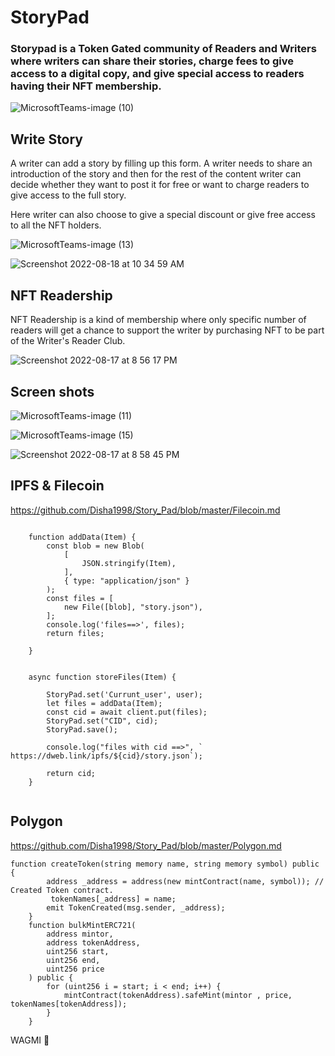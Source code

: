 # StoryPad

 ### Storypad is a Token Gated community of Readers and Writers where writers can share their stories, charge fees to give access to a digital copy, and give special access to readers having their NFT membership.
 
 

![MicrosoftTeams-image (10)](https://user-images.githubusercontent.com/69969675/185176948-94696ba7-f5aa-468c-a2a3-8f1e81b71267.png)


## Write Story

A writer can add a story by filling up this form. A writer needs to share an introduction of the story and then for the rest of the content writer can decide whether they want to post it for free or want to charge readers to give access to the full story.

Here writer can also choose to give a special discount or give free access to all the NFT holders.


![MicrosoftTeams-image (13)](https://user-images.githubusercontent.com/69969675/185178807-3678781a-0cde-4b25-a38f-a981eefa2ec8.png)


![Screenshot 2022-08-18 at 10 34 59 AM](https://user-images.githubusercontent.com/69969675/185301178-f2e551f8-948b-4079-95ee-10ad92165bc8.png)



## NFT Readership

NFT Readership is a kind of membership where only specific number of readers will get a chance to support the writer by purchasing NFT to be part of the Writer's Reader Club.

![Screenshot 2022-08-17 at 8 56 17 PM](https://user-images.githubusercontent.com/69969675/185179514-0f260cbc-b274-4fb7-940b-7881b8252a82.png)




## Screen shots


![MicrosoftTeams-image (11)](https://user-images.githubusercontent.com/69969675/185179850-57552f27-1552-408b-95a0-2eef897e0f8a.png)


![MicrosoftTeams-image (15)](https://user-images.githubusercontent.com/69969675/185179875-79a458db-47bd-45a7-8fe8-a099d182992b.png)


![Screenshot 2022-08-17 at 8 58 45 PM](https://user-images.githubusercontent.com/69969675/185180091-d0ef58eb-acb9-4e0c-b03e-8af970057ff4.png)



## IPFS & Filecoin

https://github.com/Disha1998/Story_Pad/blob/master/Filecoin.md

```
  
    function addData(Item) {
        const blob = new Blob(
            [
                JSON.stringify(Item),
            ],
            { type: "application/json" }
        );
        const files = [
            new File([blob], "story.json"),
        ];
        console.log('files==>', files);
        return files;

    }


    async function storeFiles(Item) {

        StoryPad.set('Currunt_user', user);
        let files = addData(Item);
        const cid = await client.put(files);
        StoryPad.set("CID", cid);
        StoryPad.save();

        console.log("files with cid ==>", ` https://dweb.link/ipfs/${cid}/story.json`);

        return cid;
    }


```


## Polygon


https://github.com/Disha1998/Story_Pad/blob/master/Polygon.md

```
function createToken(string memory name, string memory symbol) public {
        address _address = address(new mintContract(name, symbol)); // Created Token contract.
         tokenNames[_address] = name;
        emit TokenCreated(msg.sender, _address);
    }
    function bulkMintERC721(
        address mintor,
        address tokenAddress,
        uint256 start,
        uint256 end,
        uint256 price
    ) public {
        for (uint256 i = start; i < end; i++) {
            mintContract(tokenAddress).safeMint(mintor , price, tokenNames[tokenAddress]);
        }
    }

```

WAGMI 🚀 
